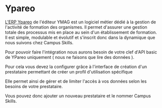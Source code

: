 # Ypareo

[L'ERP Ypareo](https://www.ymag.fr/erp-formation-ypareo) de l'éditeur YMAG est un logiciel métier dédié à la gestion de l'activité de formation des organismes. Il permet d'assurer une gestion totale des processus mis en place au sein d'un établissement de formation. Il est simple, modulable et évolutif et s'inscrit donc dans la dynamique que nous suivons chez Campus Skills.

Pour pouvoir faire l'intégration nous aurons besoin de votre clef d'API basic de YPareo uniquement ( nous ne faisons que lire des données ).

Pour cela vous devez la configurer grâce à  l'interface de création d'un prestataire permettant de créer un profil d'utilisation spécifique

Elle permet ainsi de gérer et de limiter l'accès à vos données selon les besoins de votre prestataire.

Vous pouvez donc ajouter un nouveau prestataire et le nommer Campus Skills.


 
